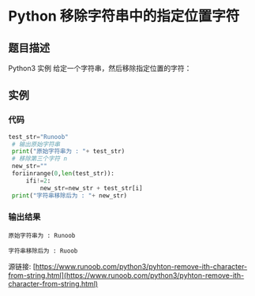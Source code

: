 # Python 移除字符串中的指定位置字符

## 题目描述
Python3 实例
给定一个字符串，然后移除指定位置的字符：

## 实例
### 代码
```python
test_str="Runoob"
 # 输出原始字符串
 print("原始字符串为 : "+ test_str)
 # 移除第三个字符 n
 new_str=""
 foriinrange(0,len(test_str)):
     ifi!=2:
         new_str=new_str + test_str[i]
 print("字符串移除后为 : "+ new_str)
```
### 输出结果
```
原始字符串为 : Runoob
字符串移除后为 : Ruoob
```
源链接: [https://www.runoob.com/python3/pyhton-remove-ith-character-from-string.html](https://www.runoob.com/python3/pyhton-remove-ith-character-from-string.html)